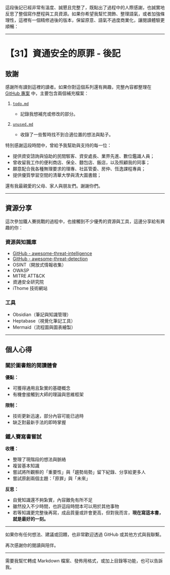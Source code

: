 這段後記已經非常有溫度、誠懇且完整了，既點出了過程中的人際感謝，也誠實地反思了整個寫作歷程與工具資源。如果你希望我幫忙潤飾、整理語氣，或者加強條理性，這裡有一個精修過後的版本，保留原意、語氣不過度商業化，讓閱讀體驗更順暢：

---

# 【31】資通安全的原罪 - 後記

## 致謝

感謝所有讀到這裡的讀者。如果你對這個系列還有興趣，完整內容都整理在 [GitHub 專案](https://github.com/cyberpeacemaker/ithome30-sin-of-cyber-security) 中，主要包含兩個補充檔案：

1. [`todo.md`](https://github.com/cyberpeacemaker/ithome30-sin-of-cyber-security/blob/main/todo.md)

   * 記錄我想補充或修改的部分。
2. [`unused.md`](https://github.com/cyberpeacemaker/ithome30-sin-of-cyber-security/blob/main/unused.md)

   * 收錄了一些暫時找不到合適位置的想法與點子。

特別感謝這段時間中，曾給予我幫助與支持的每一位：

* 提供資安諮詢與協助的民間駭客、資安處長、業界先進、數位鑑識人員；
* 曾收留我工作的便利商店、保全、麵包店、飯店，以及照顧我的同事；
* 願意配合我各種無理要求的理專、社區管委、房仲、恆逸課程專員；
* 提供優質學習空間的清華大學與清大圖書館；

還有我最親愛的父母、家人與朋友們。謝謝你們。

---

## 資源分享

這次參加鐵人賽挑戰的過程中，也接觸到不少優秀的資源與工具，這邊分享給有興趣的你：

### 資源與知識庫

* [GitHub - awesome-threat-intelligence](https://github.com/hslatman/awesome-threat-intelligence)
* [GitHub - awesome-threat-detection](https://github.com/0x4D31/awesome-threat-detection)
* OSINT（開放式情報收集）
* OWASP
* MITRE ATT&CK
* 資通安全研究院
* iThome 技術網站

### 工具

* Obsidian（筆記與知識管理）
* Heptabase（視覺化筆記工具）
* Mermaid（流程圖與圖表繪製）

---

## 個人心得

### 關於圖書館的閱讀體會

**優點：**

* 可獲得通用且紮實的基礎概念
* 有機會接觸到大師的理論與思維框架

**限制：**

* 技術更新迅速，部分內容可能已過時
* 缺乏對最新手法的即時掌握

### 鐵人賽寫書嘗試

**收穫：**

* 整理了現階段的想法與脈絡
* 複習基本知識
* 嘗試將所觀察的「重要性」與「趨勢局勢」留下紀錄、分享給更多人
* 嘗試原創兩個主題：「原罪」與「未來」

**反思：**

* 自覺知識還不夠紮實，內容難免有所不足
* 雖然投入不少時間，也許這段時間本可以用於其他事物
* 若等知識更完整後再寫，成品質量或許會更高，但對我而言，**現在寫這本書，就是最好的一刻。**

---

如果你有任何想法、建議或回饋，也非常歡迎透過 GitHub 或其他方式與我聯繫。

再次感謝你的閱讀與陪伴。

---

需要我幫忙轉成 Markdown 檔案、發佈用格式，或加上目錄等功能，也可以告訴我。
